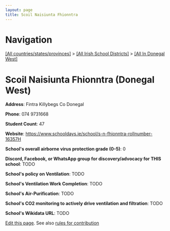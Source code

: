 ```yaml
---
layout: page
title: Scoil Naisiunta Fhionntra
---
```

# Navigation

[[All countries/states/provinces]](../../..) > [[All Irish School Districts]](../..) > [[All In Donegal West]](..)

# Scoil Naisiunta Fhionntra (Donegal West)

**Address**: Fintra Killybegs Co Donegal

**Phone**: 074 9731668

**Student Count**: 47

**Website**: <https://www.schooldays.ie/school/s-n-fhionntra-rollnumber-16357H>

**School's overall airborne virus protection grade (0-5)**: 0

**Discord, Facebook, or WhatsApp group for discovery/advocacy for THIS school**: TODO

**School's policy on Ventilation**: TODO

**School's Ventilation Work Completion**: TODO

**School's Air-Purification**: TODO

**School's CO2 monitoring to actively drive ventilation and filtration**: TODO

**School's Wikidata URL**: TODO


[Edit this page](https://github.com/ventilate-schools/Ireland/edit/main/./Donegal_West/Scoil_Naisiunta_Fhionntra.md). See also [rules for contribution](../../../contribution-rules/)